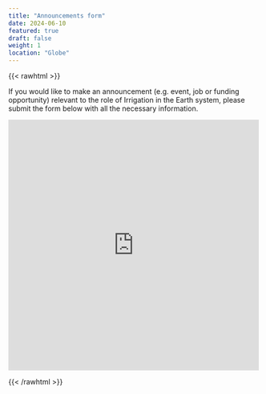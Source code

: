 ```yaml
---
title: "Announcements form"
date: 2024-06-10
featured: true
draft: false
weight: 1
location: "Globe"
---
```

{{< rawhtml >}}
<div>
<p> If you would like to make an announcement (e.g. event, job or funding opportunity) relevant to the role of Irrigation in the Earth system, please submit the form below with all the necessary information.
  <p>  <iframe src="https://docs.google.com/forms/d/e/1FAIpQLSfZLC_JOI8cPpIkv8rRmvUJ0f2I3s8Rnb7Lx9xiWFvQ6Qq0hQ/viewform?embedded=true" width="500" height="500" frameborder="0" marginheight="0" marginwidth="0">Loading…</iframe> </p>

</p>
</div>
{{< /rawhtml >}}
<!--more-->

